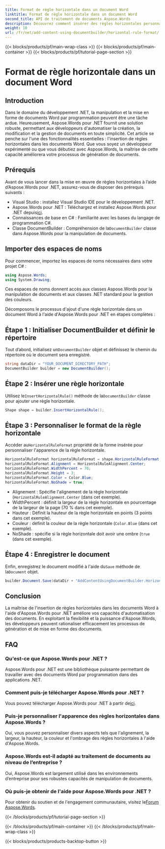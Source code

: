 ```yaml
---
title: Format de règle horizontale dans un document Word
linktitle: Format de règle horizontale dans un document Word
second_title: API de traitement de documents Aspose.Words
description: Découvrez comment insérer des règles horizontales personnalisables dans des documents Word à l'aide d'Aspose.Words pour .NET. Améliorez l'automatisation de vos documents.
weight: 10
url: /fr/net/add-content-using-documentbuilder/horizontal-rule-format/
---
```


{{< blocks/products/pf/main-wrap-class >}}
{{< blocks/products/pf/main-container >}}
{{< blocks/products/pf/tutorial-page-section >}}

# Format de règle horizontale dans un document Word

## Introduction

Dans le domaine du développement .NET, la manipulation et la mise en forme de documents Word par programmation peuvent être une tâche ardue. Heureusement, Aspose.Words pour .NET fournit une solution robuste, permettant aux développeurs d'automatiser la création, la modification et la gestion de documents en toute simplicité. Cet article se penche sur l'une des fonctionnalités essentielles : l'insertion de règles horizontales dans les documents Word. Que vous soyez un développeur expérimenté ou que vous débutiez avec Aspose.Words, la maîtrise de cette capacité améliorera votre processus de génération de documents.

## Prérequis

Avant de vous lancer dans la mise en œuvre de règles horizontales à l’aide d’Aspose.Words pour .NET, assurez-vous de disposer des prérequis suivants :

- Visual Studio : installez Visual Studio IDE pour le développement .NET.
- Aspose.Words pour .NET : Téléchargez et installez Aspose.Words pour .NET depuis[ici](https://releases.aspose.com/words/net/).
- Connaissances de base en C# : Familiarité avec les bases du langage de programmation C#.
-  Classe DocumentBuilder : Compréhension de la`DocumentBuilder` classe dans Aspose.Words pour la manipulation de documents.

## Importer des espaces de noms

Pour commencer, importez les espaces de noms nécessaires dans votre projet C# :

```csharp
using Aspose.Words;
using System.Drawing;
```

Ces espaces de noms donnent accès aux classes Aspose.Words pour la manipulation de documents et aux classes .NET standard pour la gestion des couleurs.

Décomposons le processus d'ajout d'une règle horizontale dans un document Word à l'aide d'Aspose.Words pour .NET en étapes complètes :

## Étape 1 : Initialiser DocumentBuilder et définir le répertoire

 Tout d’abord, initialisez un`DocumentBuilder` objet et définissez le chemin du répertoire où le document sera enregistré.

```csharp
string dataDir = "YOUR_DOCUMENT_DIRECTORY_PATH";
DocumentBuilder builder = new DocumentBuilder();
```

## Étape 2 : Insérer une règle horizontale

 Utilisez le`InsertHorizontalRule()` méthode de la`DocumentBuilder` classe pour ajouter une règle horizontale.

```csharp
Shape shape = builder.InsertHorizontalRule();
```

## Étape 3 : Personnaliser le format de la règle horizontale

 Accéder au`HorizontalRuleFormat` propriété de la forme insérée pour personnaliser l'apparence de la règle horizontale.

```csharp
HorizontalRuleFormat horizontalRuleFormat = shape.HorizontalRuleFormat;
horizontalRuleFormat.Alignment = HorizontalRuleAlignment.Center;
horizontalRuleFormat.WidthPercent = 70;
horizontalRuleFormat.Height = 3;
horizontalRuleFormat.Color = Color.Blue;
horizontalRuleFormat.NoShade = true;
```

- Alignement : Spécifie l'alignement de la règle horizontale (`HorizontalRuleAlignment.Center` (dans cet exemple).
- WidthPercent : définit la largeur de la règle horizontale en pourcentage de la largeur de la page (70 % dans cet exemple).
- Hauteur : Définit la hauteur de la règle horizontale en points (3 points dans cet exemple).
- Couleur : définit la couleur de la règle horizontale (`Color.Blue` (dans cet exemple).
- NoShade : spécifie si la règle horizontale doit avoir une ombre (`true` (dans cet exemple).

## Étape 4 : Enregistrer le document

 Enfin, enregistrez le document modifié à l'aide du`Save` méthode de la`Document` objet.

```csharp
builder.Document.Save(dataDir + "AddContentUsingDocumentBuilder.HorizontalRuleFormat.docx");
```

## Conclusion

La maîtrise de l'insertion de règles horizontales dans les documents Word à l'aide d'Aspose.Words pour .NET améliore vos capacités d'automatisation des documents. En exploitant la flexibilité et la puissance d'Aspose.Words, les développeurs peuvent rationaliser efficacement les processus de génération et de mise en forme des documents.

## FAQ

### Qu'est-ce que Aspose.Words pour .NET ?
Aspose.Words pour .NET est une bibliothèque puissante permettant de travailler avec des documents Word par programmation dans des applications .NET.

### Comment puis-je télécharger Aspose.Words pour .NET ?
 Vous pouvez télécharger Aspose.Words pour .NET à partir de[ici](https://releases.aspose.com/words/net/).

### Puis-je personnaliser l'apparence des règles horizontales dans Aspose.Words ?
Oui, vous pouvez personnaliser divers aspects tels que l'alignement, la largeur, la hauteur, la couleur et l'ombrage des règles horizontales à l'aide d'Aspose.Words.

### Aspose.Words est-il adapté au traitement de documents au niveau de l’entreprise ?
Oui, Aspose.Words est largement utilisé dans les environnements d’entreprise pour ses robustes capacités de manipulation de documents.

### Où puis-je obtenir de l'aide pour Aspose.Words pour .NET ?
 Pour obtenir du soutien et de l'engagement communautaire, visitez le[Forum Aspose.Words](https://forum.aspose.com/c/words/8).

{{< /blocks/products/pf/tutorial-page-section >}}

{{< /blocks/products/pf/main-container >}}
{{< /blocks/products/pf/main-wrap-class >}}

{{< blocks/products/products-backtop-button >}}
